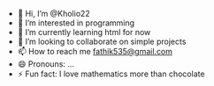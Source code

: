 - 👋 Hi, I’m @Kholio22
- 👀 I’m interested in programming 
- 🌱 I’m currently learning html for now
- 💞️ I’m looking to collaborate on simple projects 
- 📫 How to reach me fathik535@gmail.com
- 😄 Pronouns: ...
- ⚡ Fun fact: I love mathematics more than chocolate 

<!---
Kholio22/Kholio22 is a ✨ special ✨ repository because its `README.md` (this file) appears on your GitHub profile.
You can click the Preview link to take a look at your changes.
--->

